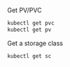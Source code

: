 Get PV/PVC
```bash
kubectl get pvc
kubectl get pv
```

Get a storage class
```bash
kubectl get sc
```
